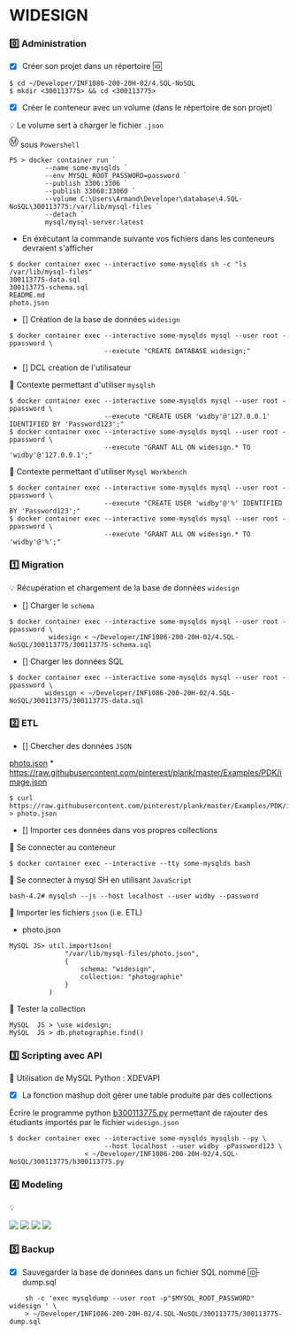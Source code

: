 
# WIDESIGN 

### :zero: Administration

- [x] Créer son projet dans un répertoire :id:

```
$ cd ~/Developer/INF1086-200-20H-02/4.SQL-NoSQL
$ mkdir <300113775> && cd <300113775>
```


- [x] Créer le conteneur avec un volume (dans le répertoire de son projet)



:bulb: Le volume sert à charger le fichier `.json`





<sup>:m:</sup> sous `Powershell` 

```
PS > docker container run `
         --name some-mysqlds `
         --env MYSQL_ROOT_PASSWORD=password `
         --publish 3306:3306 `
         --publish 33060:33060 `
         --volume C:\Users\Armand\Developer\database\4.SQL-NoSQL\300113775:/var/lib/mysql-files `
         --detach `
         mysql/mysql-server:latest
```

* En éxécutant la commande suivante vos fichiers dans les conteneurs devraient s'afficher

```
$ docker container exec --interactive some-mysqlds sh -c "ls /var/lib/mysql-files"
300113775-data.sql
300113775-schema.sql
README.md
photo.json
```



- [] Création de la base de données `widesign`

```
$ docker container exec --interactive some-mysqlds mysql --user root -ppassword \
                        --execute "CREATE DATABASE widesign;"
```

- []  DCL création de l'utilisateur

:pushpin: Contexte permettant d'utiliser `mysqlsh` 

```
$ docker container exec --interactive some-mysqlds mysql --user root -ppassword \
                        --execute "CREATE USER 'widby'@'127.0.0.1' IDENTIFIED BY 'Password123';"
$ docker container exec --interactive some-mysqlds mysql --user root -ppassword \
                        --execute "GRANT ALL ON widesign.* TO 'widby'@'127.0.0.1';"
```

:pushpin: Contexte permettant d'utiliser `Mysql Workbench` 


```
$ docker container exec --interactive some-mysqlds mysql --user root -ppassword \
                        --execute "CREATE USER 'widby'@'%' IDENTIFIED BY 'Password123';"
$ docker container exec --interactive some-mysqlds mysql --user root -ppassword \
                        --execute "GRANT ALL ON widesign.* TO 'widby'@'%';"
```

### :one: Migration

:bulb: Récupération et chargement de la base de données `widesign`

- [] Charger le `schema`

```
$ docker container exec --interactive some-mysqlds mysql --user root -ppassword \
          widesign < ~/Developer/INF1086-200-20H-02/4.SQL-NoSQL/300113775/300113775-schema.sql
```

- [] Charger les données SQL

```
$ docker container exec --interactive some-mysqlds mysql --user root -ppassword \
         widesign < ~/Developer/INF1086-200-20H-02/4.SQL-NoSQL/300113775/300113775-data.sql
```



### :two: ETL

- [] Chercher des données `JSON`

[photo.json](photo.json) * https://raw.githubusercontent.com/pinterest/plank/master/Examples/PDK/image.json


```
$ curl https://raw.githubusercontent.com/pinterest/plank/master/Examples/PDK/image.json > photo.json
```

- [] Importer ces données dans vos propres collections

:pushpin: Se connecter au conteneur

```
$ docker container exec --interactive --tty some-mysqlds bash
```

:pushpin: Se connecter à mysql SH en utilisant `JavaScript`

```
bash-4.2# mysqlsh --js --host localhost --user widby --password
```

:pushpin: Importer les fichiers `json` (i.e. ETL)

* photo.json

```
MySQL JS> util.importJson(
              "/var/lib/mysql-files/photo.json", 
              {
                  schema: "widesign", 
                  collection: "photographie"
              }
          )
```



:pushpin: Tester la collection

```
MySQL  JS > \use widesign;
MySQL  JS > db.photographie.find()

```

### :three: Scripting avec API

:pushpin: Utilisation de MySQL Python : XDEVAPI 

- [x] La fonction mashup doit gérer une table produite par des collections

Écrire le programme python [b300113775.py](b300113775.py) permettant de rajouter des étudiants importés par le fichier `widesign.json`

```
$ docker container exec --interactive some-mysqlds mysqlsh --py \
                        --host localhost --user widby -pPassword123 \
                   < ~/Developer/INF1086-200-20H-02/4.SQL-NoSQL/300113775/b300113775.py

```
### :four: Modeling
💡 

<img src="modele.png"></img>
<img src="photographie.JPG"></img>
<img src="photographie1.JPG"></img>
<img src="photographie2.JPG"></img>

### :five: Backup

- [x] Sauvegarder la base de données dans un fichier SQL nommé 🆔-dump.sql
```docker container exec some-mysqlds \
    sh -c 'exec mysqldump --user root -p"$MYSQL_ROOT_PASSWORD" widesign ' \
    > ~/Developer/INF1086-200-20H-02/4.SQL-NoSQL/300113775/300113775-dump.sql
```


